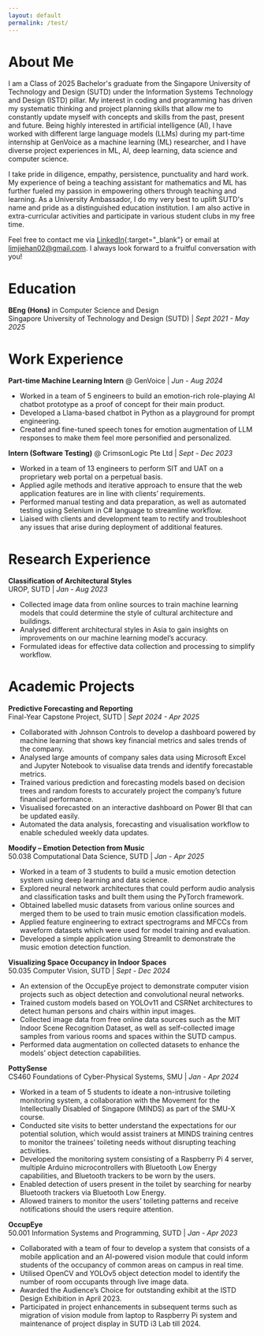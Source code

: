 ```yaml
---
layout: default
permalink: /test/
---
```


# About Me
I am a Class of 2025 Bachelor's graduate from the Singapore University of Technology and Design (SUTD) under the Information Systems Technology and Design (ISTD) pillar. My interest in coding and programming has driven my systematic thinking and project planning skills that allow me to constantly update myself with concepts and skills from the past, present and future. Being highly interested in artificial intelligence (AI), I have worked with different large language models (LLMs) during my part-time internship at GenVoice as a machine learning (ML) researcher, and I have diverse project experiences in ML, AI, deep learning, data science and computer science.

I take pride in diligence, empathy, persistence, punctuality and hard work. My experience of being a teaching assistant for mathematics and ML has further fueled my passion in empowering others through teaching and learning. As a University Ambassador, I do my very best to uplift SUTD's name and pride as a distinguished education institution. I am also active in extra-curricular activities and participate in various student clubs in my free time.

Feel free to contact me via [LinkedIn](https://www.linkedin.com/in/limjiehan0272/){:target="_blank"} or email at [limjiehan02@gmail.com](mailto://limjiehan02@gmail.com). I always look forward to a fruitful conversation with you!

# Education
**BEng (Hons)** in Computer Science and Design<br>
Singapore University of Technology and Design (SUTD) | *Sept 2021 - May 2025*

# Work Experience
**Part-time Machine Learning Intern** @ GenVoice | *Jun - Aug 2024*
* Worked in a team of 5 engineers to build an emotion-rich role-playing AI chatbot prototype as a proof of concept for their main product.
* Developed a Llama-based chatbot in Python as a playground for prompt engineering.
* Created and fine-tuned speech tones for emotion augmentation of LLM responses to make them feel more personified and personalized.

**Intern (Software Testing)** @ CrimsonLogic Pte Ltd | *Sept - Dec 2023*
* Worked in a team of 13 engineers to perform SIT and UAT on a proprietary web portal on a perpetual basis.
* Applied agile methods and iterative approach to ensure that the web application features are in line with clients’ requirements.
* Performed manual testing and data preparation, as well as automated testing using Selenium in C# language to streamline workflow.
* Liaised with clients and development team to rectify and troubleshoot any issues that arise during deployment of additional features.

# Research Experience
**Classification of Architectural Styles**<br>
UROP, SUTD | *Jan - Aug 2023*
* Collected image data from online sources to train machine learning models that could determine the style of cultural architecture and buildings.
* Analysed different architectural styles in Asia to gain insights on improvements on our machine learning model’s accuracy.
* Formulated ideas for effective data collection and processing to simplify workflow.

# Academic Projects
**Predictive Forecasting and Reporting**<br>
Final-Year Capstone Project, SUTD | *Sept 2024 - Apr 2025*
* Collaborated with Johnson Controls to develop a dashboard powered by machine learning that shows key financial metrics and sales trends of the company.
* Analysed large amounts of company sales data using Microsoft Excel and Jupyter Notebook to visualise data trends and identify forecastable metrics.
* Trained various prediction and forecasting models based on decision trees and random forests to accurately project the company’s future financial performance.
* Visualised forecasted on an interactive dashboard on Power BI that can be updated easily.
* Automated the data analysis, forecasting and visualisation workflow to enable scheduled weekly data updates.

**Moodify – Emotion Detection from Music**<br>
50.038 Computational Data Science, SUTD | *Jan - Apr 2025*
* Worked in a team of 3 students to build a music emotion detection system using deep learning and data science.
* Explored neural network architectures that could perform audio analysis and classification tasks and built them using the PyTorch framework.
* Obtained labelled music datasets from various online sources and merged them to be used to train music emotion classification models.
* Applied feature engineering to extract spectrograms and MFCCs from waveform datasets which were used for model training and evaluation.
* Developed a simple application using Streamlit to demonstrate the music emotion detection function.

**Visualizing Space Occupancy in Indoor Spaces**<br>
50.035 Computer Vision, SUTD | *Sept - Dec 2024*
* An extension of the OccupEye project to demonstrate computer vision projects such as object detection and convolutional neural networks.
* Trained custom models based on YOLOv11 and CSRNet architectures to detect human persons and chairs within input images.
* Collected image data from free online data sources such as the MIT Indoor Scene Recognition Dataset, as well as self-collected image samples from various rooms and spaces within the SUTD campus.
* Performed data augmentation on collected datasets to enhance the models’ object detection capabilities.

**PottySense**<br>
CS460 Foundations of Cyber-Physical Systems, SMU | *Jan - Apr 2024*
* Worked in a team of 5 students to ideate a non-intrusive toileting monitoring system, a collaboration with the Movement for the Intellectually Disabled of Singapore (MINDS) as part of the SMU-X course.
* Conducted site visits to better understand the expectations for our potential solution, which would assist trainers at MINDS training centres to monitor the trainees’ toileting needs without disrupting teaching activities.
* Developed the monitoring system consisting of a Raspberry Pi 4 server, multiple Arduino microcontrollers with Bluetooth Low Energy capabilities, and Bluetooth trackers to be worn by the users.
* Enabled detection of users present in the toilet by searching for nearby Bluetooth trackers via Bluetooth Low Energy.
* Allowed trainers to monitor the users’ toileting patterns and receive notifications should the users require attention.


**OccupEye**<br>
50.001 Information Systems and Programming, SUTD | *Jan - Apr 2023*
* Collaborated with a team of four to develop a system that consists of a mobile application and an AI-powered vision module that could inform students of the occupancy of common areas on campus in real time.
* Utilised OpenCV and YOLOv5 object detection model to identify the number of room occupants through live image data.
* Awarded the Audience’s Choice for outstanding exhibit at the ISTD Design Exhibition in April 2023.
* Participated in project enhancements in subsequent terms such as migration of vision module from laptop to Raspberry Pi system and maintenance of project display in SUTD i3 Lab till 2024.
